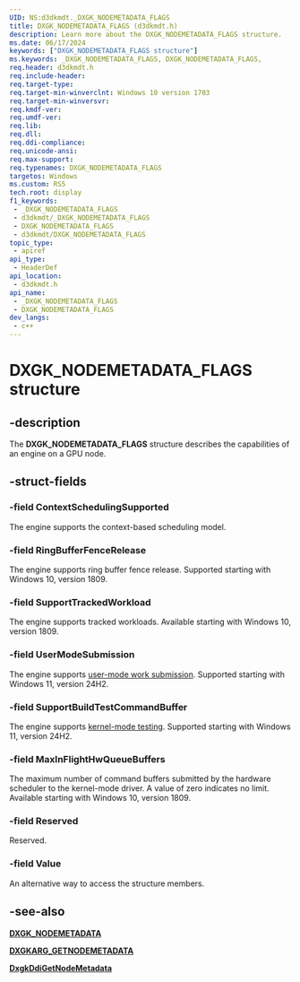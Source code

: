 ```yaml
---
UID: NS:d3dkmdt._DXGK_NODEMETADATA_FLAGS
title: DXGK_NODEMETADATA_FLAGS (d3dkmdt.h)
description: Learn more about the DXGK_NODEMETADATA_FLAGS structure.
ms.date: 06/17/2024
keywords: ["DXGK_NODEMETADATA_FLAGS structure"]
ms.keywords: _DXGK_NODEMETADATA_FLAGS, DXGK_NODEMETADATA_FLAGS,
req.header: d3dkmdt.h
req.include-header: 
req.target-type: 
req.target-min-winverclnt: Windows 10 version 1703
req.target-min-winversvr: 
req.kmdf-ver: 
req.umdf-ver: 
req.lib: 
req.dll: 
req.ddi-compliance: 
req.unicode-ansi: 
req.max-support: 
req.typenames: DXGK_NODEMETADATA_FLAGS
targetos: Windows
ms.custom: RS5
tech.root: display
f1_keywords:
 - _DXGK_NODEMETADATA_FLAGS
 - d3dkmdt/_DXGK_NODEMETADATA_FLAGS
 - DXGK_NODEMETADATA_FLAGS
 - d3dkmdt/DXGK_NODEMETADATA_FLAGS
topic_type:
 - apiref
api_type:
 - HeaderDef
api_location:
 - d3dkmdt.h
api_name:
 - _DXGK_NODEMETADATA_FLAGS
 - DXGK_NODEMETADATA_FLAGS
dev_langs:
 - c++
---
```


# DXGK_NODEMETADATA_FLAGS structure

## -description

The **DXGK_NODEMETADATA_FLAGS** structure describes the capabilities of an engine on a GPU node.

## -struct-fields

### -field ContextSchedulingSupported

The engine supports the context-based scheduling model.

### -field RingBufferFenceRelease

The engine supports ring buffer fence release. Supported starting with Windows 10, version 1809.

### -field SupportTrackedWorkload

The engine supports tracked workloads. Available starting with Windows 10, version 1809.

### -field UserModeSubmission

The engine supports [user-mode work submission](/windows-hardware/drivers/display/user-mode-work-submission). Supported starting with Windows 11, version 24H2.

### -field SupportBuildTestCommandBuffer

The engine supports [kernel-mode testing](/windows-hardware/drivers/display/kernel-mode-testing). Supported starting with Windows 11, version 24H2.

### -field MaxInFlightHwQueueBuffers

The maximum number of command buffers submitted by the hardware scheduler to the kernel-mode driver. A value of zero indicates no limit. Available starting with Windows 10, version 1809.

### -field Reserved

Reserved.

### -field Value

An alternative way to access the structure members.

## -see-also

[**DXGK_NODEMETADATA**](ns-d3dkmdt-_dxgk_nodemetadata.md)

[**DXGKARG_GETNODEMETADATA**](ns-d3dkmdt-_dxgk_nodemetadata.md)

[**DxgkDdiGetNodeMetadata**](../d3dkmddi/nc-d3dkmddi-dxgkddi_getnodemetadata.md)
